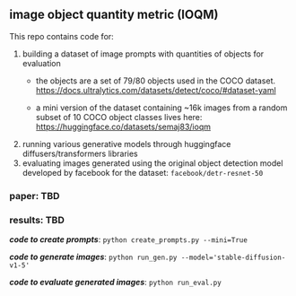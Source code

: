 ## image object quantity metric (IOQM)

This repo contains code for:

1. building a dataset of image prompts with quantities of objects for evaluation
   - the objects are a set of 79/80 objects used in the COCO dataset. https://docs.ultralytics.com/datasets/detect/coco/#dataset-yaml

   - a mini version of the dataset containing ~16k images from a random subset of 10 COCO object classes lives here: https://huggingface.co/datasets/semaj83/ioqm
2. running various generative models through huggingface diffusers/transformers libraries
3. evaluating images generated using the original object detection model developed by facebook for the dataset: `facebook/detr-resnet-50`


### paper: TBD

### results: TBD

***code to create prompts***:
```python create_prompts.py --mini=True```

***code to generate images***:
```python run_gen.py --model='stable-diffusion-v1-5'```

***code to evaluate generated images***:
```python run_eval.py```